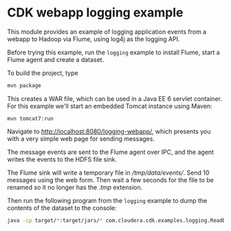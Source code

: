 CDK webapp logging example
==========================

This module provides an example of logging application events from a webapp to Hadoop
via Flume, using log4j as the logging API.

Before trying this example, run the `logging` example to install Flume,
start a Flume agent and create a dataset.

To build the project, type

```bash
mvn package
```

This creates a WAR file, which can be used in a Java EE 6 servlet container. For
this example we'll start an embedded Tomcat instance using Maven:

```
mvn tomcat7:run
```

Navigate to [http://localhost:8080/logging-webapp/](http://localhost:8080/logging-webapp/),
which presents you with a very simple web page for sending messages.

The message events are sent to the Flume agent
over IPC, and the agent writes the events to the HDFS file sink.

The Flume sink will write a temporary file in _/tmp/data/events/_. Send 10 messages
using the web form. Then wait a few seconds for the file to be renamed so it no
longer has the _.tmp_ extension.

Then run the following program from the `logging` example to dump the contents of the
dataset to the console:

```bash
java -cp target/*:target/jars/* com.cloudera.cdk.examples.logging.ReadDataset
```
